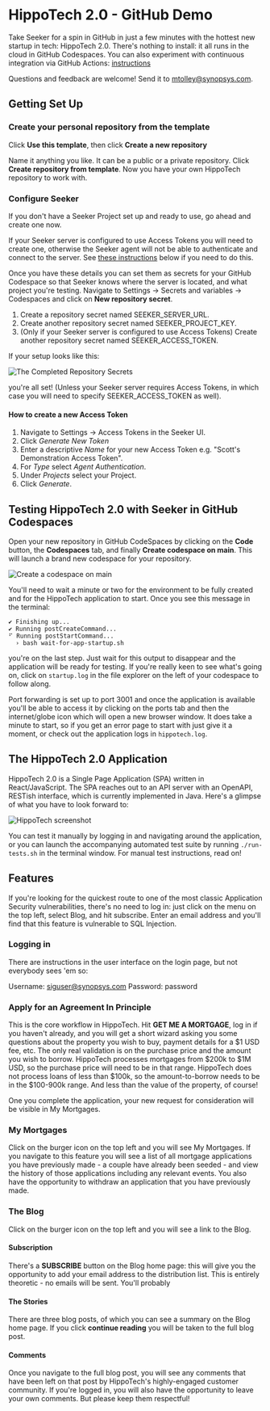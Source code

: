 
# HippoTech 2.0 - GitHub Demo

Take Seeker for a spin in GitHub in just a few minutes with the hottest new startup in tech: HippoTech 2.0. There's nothing to install: it all runs in the cloud in GitHub Codespaces. You can also experiment with continuous integration via GitHub Actions: [instructions](ci-cd-github-actions.md)

Questions and feedback are welcome! Send it to <mtolley@synopsys.com>. 

## Getting Set Up

### Create your personal repository from the template

Click **Use this template**, then click **Create a new repository**

Name it anything you like. It can be a public or a private repository. Click **Create repository from template**. Now you have your own HippoTech repository to work with.

### Configure Seeker

If you don't have a Seeker Project set up and ready to use, go ahead and create one now. 

If your Seeker server is configured to use Access Tokens you will need to create one, otherwise the Seeker agent will not be able to authenticate and connect to the server. See [these instructions](#How-to-create-a-new-Access-Token) below if you need to do this.

Once you have these details you can set them as secrets for your GitHub Codespace so that Seeker knows where the server is located, and what project you're testing. Navigate to Settings -> Secrets and variables -> Codespaces and click on **New repository secret**. 

1. Create a repository secret named SEEKER_SERVER_URL.
1. Create another repository secret named SEEKER_PROJECT_KEY.
1. (Only if your Seeker server is configured to use Access Tokens) Create another repository secret named SEEKER_ACCESS_TOKEN.

If your setup looks like this:

![The Completed Repository Secrets](screenshots/repository-secrets-completed.png)

you're all set! (Unless your Seeker server requires Access Tokens, in which case you will need to specify SEEKER_ACCESS_TOKEN as well).

#### How to create a new Access Token

1. Navigate to Settings -> Access Tokens in the Seeker UI.
1. Click *Generate New Token*
1. Enter a descriptive *Name* for your new Access Token e.g. "Scott's Demonstration Access Token".
1. For *Type* select *Agent Authentication*.
1. Under *Projects* select your Project.
1. Click *Generate*.

## Testing HippoTech 2.0 with Seeker in GitHub Codespaces

Open your new repository in GitHub CodeSpaces by clicking on the **Code** button, the **Codespaces** tab, and finally **Create codespace on main**. This will launch a brand new codespace for your repository.

![Create a codespace on main](screenshots/create-a-codespace-on-main.png)

You'll need to wait a minute or two for the environment to be fully created and for the HippoTech application to start. Once you see this message in the terminal:

```
✔ Finishing up...
✔ Running postCreateCommand...
⠋ Running postStartCommand...
  › bash wait-for-app-startup.sh
```

you're on the last step. Just wait for this output to disappear and the application will be ready for testing. If you're really keen to see what's going on, click on `startup.log` in the file explorer on the left of your codespace to follow along.

Port forwarding is set up to port 3001 and once the application is available you'll be able to access it by clicking on the ports tab and then the internet/globe icon which will open a new browser window. It does take a minute to start, so if you get an error page to start with just give it a moment, or check out the application logs in `hippotech.log`.

## The HippoTech 2.0 Application

HippoTech 2.0 is a Single Page Application (SPA) written in React/JavaScript. The SPA reaches out to an API server with an OpenAPI, RESTish interface, which is currently implemented in Java. Here's a glimpse of what you have to look forward to:

![HippoTech screenshot](screenshots/screenshot.png)

You can test it manually by logging in and navigating around the application, or you can launch the accompanying automated test suite by running `./run-tests.sh` in the terminal window. For manual test instructions, read on!

## Features

If you're looking for the quickest route to one of the most classic Application Security vulnerabilities, there's no need to log in: just click on the menu on the top left, select Blog, and hit subscribe. Enter an email address and you'll find that this feature is vulnerable to SQL Injection. 

### Logging in

There are instructions in the user interface on the login page, but not everybody sees 'em so:

Username: siguser@synopsys.com
Password: password

### Apply for an Agreement In Principle

This is the core workflow in HippoTech. Hit **GET ME A MORTGAGE**, log in if you haven't already, and you will get a short wizard asking you some questions about the property you wish to buy, payment details for a $1 USD fee, etc. The only real validation is on the purchase price and the amount you wish to borrow. HippoTech processes mortgages from $200k to $1M USD, so the purchase price will need to be in that range. HippoTech does not process loans of less than $100k, so the amount-to-borrow needs to be in the $100-900k range. And less than the value of the property, of course!

One you complete the application, your new request for consideration will be visible in My Mortgages.

### My Mortgages

Click on the burger icon on the top left and you will see My Mortgages. If you navigate to this feature you will see a list of all mortgage applications you have previously made - a couple have already been seeded - and view the history of those applications including any relevant events. You also have the opportunity to withdraw an application that you have previously made.

### The Blog


Click on the burger icon on the top left and you will see a link to the Blog. 

#### Subscription

There's a **SUBSCRIBE** button on the Blog home page: this will give you the opportunity to add your email address to the distribution list. This is entirely theoretic - no emails will be sent. You'll probably

#### The Stories

There are three blog posts, of which you can see a summary on the Blog home page. If you click **continue reading** you will be taken to the full blog post.

#### Comments

Once you navigate to the full blog post, you will see any comments that have been left on that post by HippoTech's highly-engaged customer community. If you're logged in, you will also have the opportunity to leave your own comments. But please keep them respectful!
